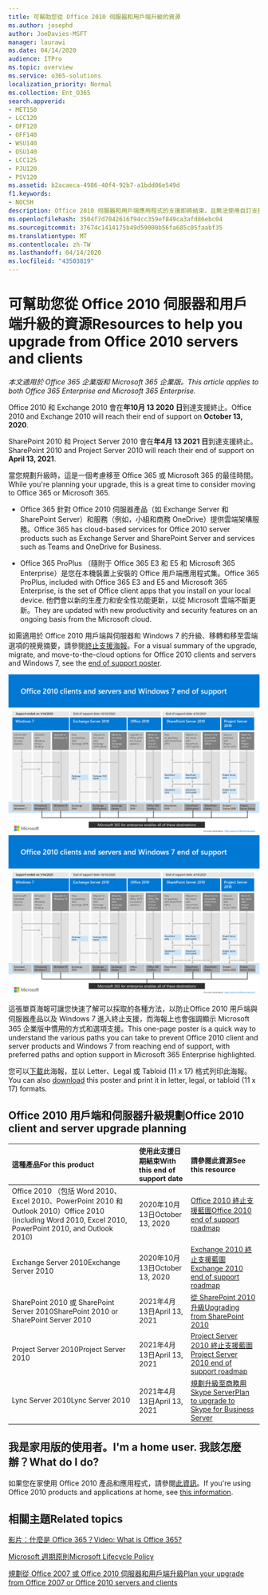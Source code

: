 ```yaml
---
title: 可幫助您從 Office 2010 伺服器和用戶端升級的資源
ms.author: josephd
author: JoeDavies-MSFT
manager: laurawi
ms.date: 04/14/2020
audience: ITPro
ms.topic: overview
ms.service: o365-solutions
localization_priority: Normal
ms.collection: Ent_O365
search.appverid:
- MET150
- LCC120
- OFF120
- OFF140
- WSU140
- OSU140
- LCC125
- PJU120
- PSV120
ms.assetid: b2acaeca-4986-40f4-92b7-a1bdd06e549d
f1.keywords:
- NOCSH
description: Office 2010 伺服器和用戶端應用程式的支援即將結束，且無法使用自訂支援協定。 請使用本文立即開始規劃升級。
ms.openlocfilehash: 3504f7d7042616f94cc359ef849ca3afd86ebc04
ms.sourcegitcommit: 37674c1414175b49d59000b56fa685c05faabf35
ms.translationtype: MT
ms.contentlocale: zh-TW
ms.lasthandoff: 04/14/2020
ms.locfileid: "43503819"
---
```

# <a name="resources-to-help-you-upgrade-from-office-2010-servers-and-clients"></a><span data-ttu-id="53981-104">可幫助您從 Office 2010 伺服器和用戶端升級的資源</span><span class="sxs-lookup"><span data-stu-id="53981-104">Resources to help you upgrade from Office 2010 servers and clients</span></span>

<span data-ttu-id="53981-105">*本文適用於 Office 365 企業版和 Microsoft 365 企業版。*</span><span class="sxs-lookup"><span data-stu-id="53981-105">*This article applies to both Office 365 Enterprise and Microsoft 365 Enterprise.*</span></span>

<span data-ttu-id="53981-106">Office 2010 和 Exchange 2010 會在**年10月 13 2020 日**到達支援終止。</span><span class="sxs-lookup"><span data-stu-id="53981-106">Office 2010 and Exchange 2010 will reach their end of support on **October 13, 2020**.</span></span> 

<span data-ttu-id="53981-107">SharePoint 2010 和 Project Server 2010 會在**年4月 13 2021 日**到達支援終止。</span><span class="sxs-lookup"><span data-stu-id="53981-107">SharePoint 2010 and Project Server 2010 will reach their end of support on **April 13, 2021**.</span></span>

<span data-ttu-id="53981-108">當您規劃升級時，這是一個考慮移至 Office 365 或 Microsoft 365 的最佳時間。</span><span class="sxs-lookup"><span data-stu-id="53981-108">While you're planning your upgrade, this is a great time to consider moving to Office 365 or Microsoft 365.</span></span> 

- <span data-ttu-id="53981-109">Office 365 針對 Office 2010 伺服器產品（如 Exchange Server 和 SharePoint Server）和服務（例如，小組和商務 OneDrive）提供雲端架構服務。</span><span class="sxs-lookup"><span data-stu-id="53981-109">Office 365 has cloud-based services for Office 2010 server products such as Exchange Server and SharePoint Server and services such as Teams and OneDrive for Business.</span></span> 

- <span data-ttu-id="53981-110">Office 365 ProPlus （隨附于 Office 365 E3 和 E5 和 Microsoft 365 Enterprise）是您在本機裝置上安裝的 Office 用戶端應用程式集。</span><span class="sxs-lookup"><span data-stu-id="53981-110">Office 365 ProPlus, included with Office 365 E3 and E5 and Microsoft 365 Enterprise, is the set of Office client apps that you install on your local device.</span></span> <span data-ttu-id="53981-111">他們會以新的生產力和安全性功能更新，以從 Microsoft 雲端不斷更新。</span><span class="sxs-lookup"><span data-stu-id="53981-111">They are updated with new productivity and security features on an ongoing basis from the Microsoft cloud.</span></span>

<span data-ttu-id="53981-112">如需適用於 Office 2010 用戶端與伺服器和 Windows 7 的升級、移轉和移至雲端選項的視覺摘要，請參閱[終止支援海報](./media/upgrade-from-office-2010-servers-and-products/Office2010Windows7EndOfSupport.pdf)。</span><span class="sxs-lookup"><span data-stu-id="53981-112">For a visual summary of the upgrade, migrate, and move-to-the-cloud options for Office 2010 clients and servers and Windows 7, see the [end of support poster](./media/upgrade-from-office-2010-servers-and-products/Office2010Windows7EndOfSupport.pdf).</span></span>

<span data-ttu-id="53981-113">[![Office 2010 用戶端與伺服器和 Windows 7 終止支援海報的影像](./media/upgrade-from-office-2010-servers-and-products/office2010-windows7-end-of-support.png)](./media/upgrade-from-office-2010-servers-and-products/Office2010Windows7EndOfSupport.pdf)</span><span class="sxs-lookup"><span data-stu-id="53981-113">[![Image for the end of support for Office 2010 clients and servers and Windows 7 poster](./media/upgrade-from-office-2010-servers-and-products/office2010-windows7-end-of-support.png)](./media/upgrade-from-office-2010-servers-and-products/Office2010Windows7EndOfSupport.pdf)</span></span>

<span data-ttu-id="53981-114">這張單頁海報可讓您快速了解可以採取的各種方法，以防止Office 2010 用戶端與伺服器產品以及 Windows 7 進入終止支援，而海報上也會強調顯示 Microsoft 365 企業版中慣用的方式和選項支援。</span><span class="sxs-lookup"><span data-stu-id="53981-114">This one-page poster is a quick way to understand the various paths you can take to prevent Office 2010 client and server products and Windows 7 from reaching end of support, with preferred paths and option support in Microsoft 365 Enterprise highlighted.</span></span>

<span data-ttu-id="53981-115">您可以[下載](https://github.com/MicrosoftDocs/microsoft-365-docs/raw/public/microsoft-365/media/migration-microsoft-365-enterprise-workload/Office2010Windows7EndOfSupport.pdf)此海報，並以 Letter、Legal 或 Tabloid (11 x 17) 格式列印此海報。</span><span class="sxs-lookup"><span data-stu-id="53981-115">You can also [download](https://github.com/MicrosoftDocs/microsoft-365-docs/raw/public/microsoft-365/media/migration-microsoft-365-enterprise-workload/Office2010Windows7EndOfSupport.pdf) this poster and print it in letter, legal, or tabloid (11 x 17) formats.</span></span>
      
## <a name="office-2010-client-and-server-upgrade-planning"></a><span data-ttu-id="53981-116">Office 2010 用戶端和伺服器升級規劃</span><span class="sxs-lookup"><span data-stu-id="53981-116">Office 2010 client and server upgrade planning</span></span>
  
|<span data-ttu-id="53981-117">**這種產品**</span><span class="sxs-lookup"><span data-stu-id="53981-117">**For this product**</span></span>|<span data-ttu-id="53981-118">**使用此支援日期結束**</span><span class="sxs-lookup"><span data-stu-id="53981-118">**With this end of support date**</span></span>|<span data-ttu-id="53981-119">**請參閱此資源**</span><span class="sxs-lookup"><span data-stu-id="53981-119">**See this resource**</span></span>|
|:-----|:-----|:-----|
|<span data-ttu-id="53981-120">Office 2010 （包括 Word 2010、Excel 2010、PowerPoint 2010 和 Outlook 2010）</span><span class="sxs-lookup"><span data-stu-id="53981-120">Office 2010 (including Word 2010, Excel 2010, PowerPoint 2010, and Outlook 2010)</span></span>  <br/> | <span data-ttu-id="53981-121">2020年10月13日</span><span class="sxs-lookup"><span data-stu-id="53981-121">October 13, 2020</span></span> |[<span data-ttu-id="53981-122">Office 2010 終止支援藍圖</span><span class="sxs-lookup"><span data-stu-id="53981-122">Office 2010 end of support roadmap</span></span>](https://docs.microsoft.com/DeployOffice/office-2010-end-support-roadmap) <br/> |
|<span data-ttu-id="53981-123">Exchange Server 2010</span><span class="sxs-lookup"><span data-stu-id="53981-123">Exchange Server 2010</span></span>  <br/> | <span data-ttu-id="53981-124">2020年10月13日</span><span class="sxs-lookup"><span data-stu-id="53981-124">October 13, 2020</span></span>  |[<span data-ttu-id="53981-125">Exchange 2010 終止支援藍圖</span><span class="sxs-lookup"><span data-stu-id="53981-125">Exchange 2010 end of support roadmap</span></span>](exchange-2010-end-of-support.md) <br/> |
|<span data-ttu-id="53981-126">SharePoint 2010 或 SharePoint Server 2010</span><span class="sxs-lookup"><span data-stu-id="53981-126">SharePoint 2010 or SharePoint Server 2010</span></span>  <br/> | <span data-ttu-id="53981-127">2021年4月13日</span><span class="sxs-lookup"><span data-stu-id="53981-127">April 13, 2021</span></span> |[<span data-ttu-id="53981-128">從 SharePoint 2010 升級</span><span class="sxs-lookup"><span data-stu-id="53981-128">Upgrading from SharePoint 2010</span></span>](upgrade-from-sharepoint-2010.md) <br/> |
|<span data-ttu-id="53981-129">Project Server 2010</span><span class="sxs-lookup"><span data-stu-id="53981-129">Project Server 2010</span></span> <br/> | <span data-ttu-id="53981-130">2021年4月13日</span><span class="sxs-lookup"><span data-stu-id="53981-130">April 13, 2021</span></span> | [<span data-ttu-id="53981-131">Project Server 2010 終止支援藍圖</span><span class="sxs-lookup"><span data-stu-id="53981-131">Project Server 2010 end of support roadmap</span></span>](project-server-2010-end-of-support.md) <br/> |
|<span data-ttu-id="53981-132">Lync Server 2010</span><span class="sxs-lookup"><span data-stu-id="53981-132">Lync Server 2010</span></span> <br/> | <span data-ttu-id="53981-133">2021年4月13日</span><span class="sxs-lookup"><span data-stu-id="53981-133">April 13, 2021</span></span> | [<span data-ttu-id="53981-134">規劃升級至商務用 Skype Server</span><span class="sxs-lookup"><span data-stu-id="53981-134">Plan to upgrade to Skype for Business Server</span></span>](https://docs.microsoft.com/skypeforbusiness/plan-your-deployment/upgrade) <br/> |
    
## <a name="im-a-home-user-what-do-i-do"></a><span data-ttu-id="53981-135">我是家用版的使用者。</span><span class="sxs-lookup"><span data-stu-id="53981-135">I'm a home user.</span></span> <span data-ttu-id="53981-136">我該怎麼辦？</span><span class="sxs-lookup"><span data-stu-id="53981-136">What do I do?</span></span>

<span data-ttu-id="53981-137">如果您在家使用 Office 2010 產品和應用程式，請參閱[此資訊](plan-upgrade-previous-versions-office.md#im-a-home-user-what-do-i-do)。</span><span class="sxs-lookup"><span data-stu-id="53981-137">If you're using Office 2010 products and applications at home, see [this information](plan-upgrade-previous-versions-office.md#im-a-home-user-what-do-i-do).</span></span>

## <a name="related-topics"></a><span data-ttu-id="53981-138">相關主題</span><span class="sxs-lookup"><span data-stu-id="53981-138">Related topics</span></span>

[<span data-ttu-id="53981-139">影片：什麼是 Office 365？</span><span class="sxs-lookup"><span data-stu-id="53981-139">Video: What is Office 365?</span></span>](https://support.office.com/article/847caf12-2589-452c-8aca-1c009797678b.aspx)
  
[<span data-ttu-id="53981-140">Microsoft 週期原則</span><span class="sxs-lookup"><span data-stu-id="53981-140">Microsoft Lifecycle Policy</span></span>](https://go.microsoft.com/fwlink/?linkid=865200)

[<span data-ttu-id="53981-141">規劃從 Office 2007 或 Office 2010 伺服器和用戶端升級</span><span class="sxs-lookup"><span data-stu-id="53981-141">Plan your upgrade from Office 2007 or Office 2010 servers and clients</span></span>](plan-upgrade-previous-versions-office.md)

